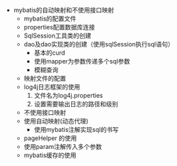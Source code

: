 * mybatis的自动映射和不使用接口映射
    * mybatis的配置文件
    * properties配置数据库连接
    * SqlSession工具类的创建
    * dao及dao实现类的创建（使用sqlSession执行sql语句）
        * 基本的curd
        * 使用mapper为参数传递多个sql参数
        * 模糊查询
    * 映射文件的配置
    * log4j日志框架的使用
      1. 文件名为log4j.properties
      2. 设置需要输出日志的路径和级别
    * 不使用接口映射
    * 使用自动映射(动态代理)
      * 使用mybatis注解实现sql的书写
    * pageHelper 的使用
    * 使用param注解传入多个参数
    * mybatis缓存的使用


    

